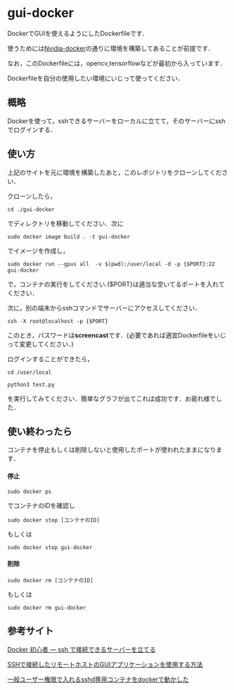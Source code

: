 # gui-docker
DockerでGUIを使えるようにしたDockerfileです．

使うためには[Nvidia-docker](https://github.com/FirstSS-Sub/Docker-Mnist)の通りに環境を構築してあることが前提です．

なお，このDockerfileには，opencv,tensorflowなどが最初から入っています．

Dockerfileを自分の使用したい環境にいじって使ってください．
## 概略
Dockerを使って，sshできるサーバーをローカルに立てて，そのサーバーにsshでログインする．
## 使い方
上記のサイトを元に環境を構築したあと，このレポジトリをクローンしてください．

クローンしたら，

 ```
cd ./gui-docker
 ```

でディレクトリを移動してください．次に

 ```
sudo docker image build . -t gui-docker
 ```

でイメージを作成し，

 ```
sudo docker run --gpus all  -v $(pwd):/user/local -d -p {$PORT}:22 gui-docker
 ```

で，コンテナの実行をしてください.{$PORT}は適当な空いてるポートを入れてください．

次に，別の端末からsshコマンドでサーバーにアクセスしてください．

 ```
ssh -X root@localhost -p {$PORT}
 ```

このとき，パスワードは**screencast**です．(必要であれば適宜Dockerfileをいじって変更してください．)

ログインすることができたら，

 ```
cd /user/local

python3 test.py
 ```

を実行してみてください．簡単なグラフが出てこれば成功です．お疲れ様でした．

## 使い終わったら
コンテナを停止もしくは削除しないと使用したポートが使われたままになります．
#### 停止
```
sudo docker ps
```
でコンテナのIDを確認し
```
sudo docker stop [コンテナのID]
```
もしくは
```
sudo docker stop gui-docker
```
#### 削除
```
sudo docker rm [コンテナのID]
```
もしくは
```
sudo docker rm gui-docker
```

## 参考サイト
[Docker 初心者 — ssh で接続できるサーバーを立てる](https://qiita.com/YumaInaura/items/adb20c8083fce2da86e1)

[SSHで接続したリモートホストのGUIアプリケーションを使用する方法](https://users.miraclelinux.com/support/?q=node/374)

[一般ユーザー権限で入れるsshd専用コンテナをdockerで動かした](https://blog.n-z.jp/blog/2018-07-31-user-sshd-in-docker.html)
